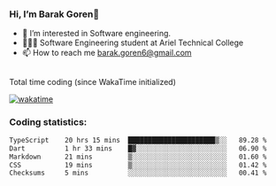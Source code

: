 ###  Hi, I’m Barak Goren👋
- 👀 I’m interested in Software engineering.
- 👨🏼‍🎓 Software Engineering student at Ariel Technical College
- 📫 How to reach me barak.goren6@gmail.com
##
Total time coding (since WakaTime initialized)

[![wakatime](https://wakatime.com/badge/user/5cc5ec80-a806-4ca2-a704-db29274e48cd.svg)](https://wakatime.com/@5cc5ec80-a806-4ca2-a704-db29274e48cd)

   
### Coding statistics:

<!--START_SECTION:waka-->

```txt
TypeScript    20 hrs 15 mins  ██████████████████████▒░░   89.28 %
Dart          1 hr 33 mins    █▓░░░░░░░░░░░░░░░░░░░░░░░   06.90 %
Markdown      21 mins         ▒░░░░░░░░░░░░░░░░░░░░░░░░   01.60 %
CSS           19 mins         ▒░░░░░░░░░░░░░░░░░░░░░░░░   01.42 %
Checksums     5 mins          ░░░░░░░░░░░░░░░░░░░░░░░░░   00.41 %
```

<!--END_SECTION:waka-->

<!---
barakgoren/barakgoren is a ✨ special ✨ repository because its `README.md` (this file) appears on your GitHub profile.
You can click the Preview link to take a look at your changes.
--->
